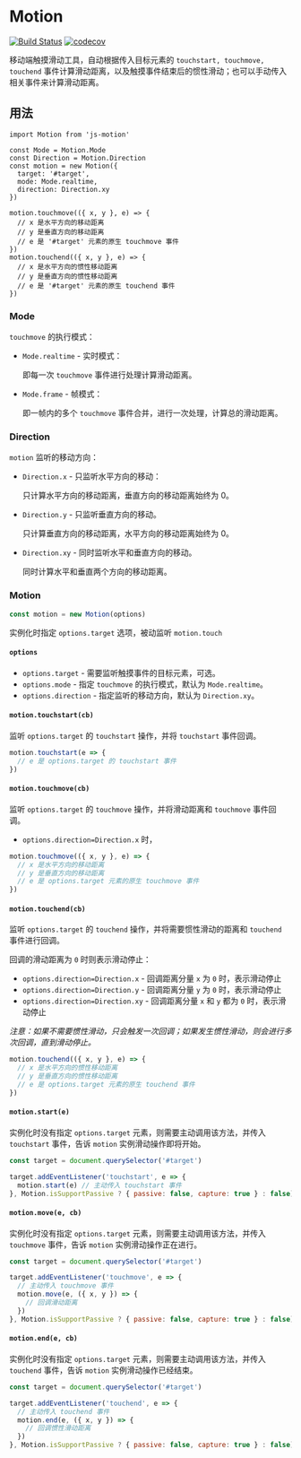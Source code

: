 # Motion
[![Build Status](https://travis-ci.com/mirages/motion.svg?branch=master)](https://travis-ci.com/mirages/motion) [![codecov](https://codecov.io/gh/mirages/motion/branch/master/graph/badge.svg?token=ZM4K1Q670O)](https://codecov.io/gh/mirages/motion/branch/master)

移动端触摸滑动工具，自动根据传入目标元素的 `touchstart, touchmove, touchend` 事件计算滑动距离，以及触摸事件结束后的惯性滑动；也可以手动传入相关事件来计算滑动距离。

## 用法
```
import Motion from 'js-motion'

const Mode = Motion.Mode
const Direction = Motion.Direction
const motion = new Motion({
  target: '#target',
  mode: Mode.realtime,
  direction: Direction.xy
})

motion.touchmove(({ x, y }, e) => {
  // x 是水平方向的移动距离
  // y 是垂直方向的移动距离
  // e 是 '#target' 元素的原生 touchmove 事件
})
motion.touchend(({ x, y }, e) => {
  // x 是水平方向的惯性移动距离
  // y 是垂直方向的惯性移动距离
  // e 是 '#target' 元素的原生 touchend 事件
})
```

### Mode
`touchmove` 的执行模式：

- `Mode.realtime` - 实时模式：

  即每一次  `touchmove` 事件进行处理计算滑动距离。

- `Mode.frame` - 帧模式：

  即一帧内的多个 `touchmove` 事件合并，进行一次处理，计算总的滑动距离。

### Direction
`motion` 监听的移动方向：

- `Direction.x` - 只监听水平方向的移动：

  只计算水平方向的移动距离，垂直方向的移动距离始终为 0。

- `Direction.y` - 只监听垂直方向的移动。

  只计算垂直方向的移动距离，水平方向的移动距离始终为 0。

- `Direction.xy` - 同时监听水平和垂直方向的移动。

  同时计算水平和垂直两个方向的移动距离。

### Motion

```js
const motion = new Motion(options)
```

实例化时指定 `options.target` 选项，被动监听 `motion.touch`

#### `options`

- `options.target` - 需要监听触摸事件的目标元素，可选。
- `options.mode` - 指定 `touchmove` 的执行模式，默认为 `Mode.realtime`。
- `options.direction` - 指定监听的移动方向，默认为 `Direction.xy`。

#### `motion.touchstart(cb)`

监听 `options.target` 的 `touchstart` 操作，并将 `touchstart` 事件回调。

```js
motion.touchstart(e => {
  // e 是 options.target 的 touchstart 事件
})
```

#### `motion.touchmove(cb)`

监听 `options.target` 的 `touchmove` 操作，并将滑动距离和 `touchmove` 事件回调。

- `options.direction=Direction.x` 时，

```js
motion.touchmove(({ x, y }, e) => {
  // x 是水平方向的移动距离
  // y 是垂直方向的移动距离
  // e 是 options.target 元素的原生 touchmove 事件
})
```

#### `motion.touchend(cb)`

监听 `options.target` 的 `touchend` 操作，并将需要惯性滑动的距离和 `touchend` 事件进行回调。

回调的滑动距离为 `0`  时则表示滑动停止：

- `options.direction=Direction.x` - 回调距离分量 `x` 为 `0` 时，表示滑动停止
- `options.direction=Direction.y` - 回调距离分量 `y` 为 `0` 时，表示滑动停止
- `options.direction=Direction.xy` - 回调距离分量 `x` 和 `y` 都为 `0` 时，表示滑动停止

*注意：如果不需要惯性滑动，只会触发一次回调；如果发生惯性滑动，则会进行多次回调，直到滑动停止。*

```js
motion.touchend(({ x, y }, e) => {
  // x 是水平方向的惯性移动距离
  // y 是垂直方向的惯性移动距离
  // e 是 options.target 元素的原生 touchend 事件
})
```

#### `motion.start(e)`

实例化时没有指定 `options.target` 元素，则需要主动调用该方法，并传入 `touchstart` 事件，告诉 `motion` 实例滑动操作即将开始。

```js
const target = document.querySelector('#target')

target.addEventListener('touchstart', e => {
  motion.start(e) // 主动传入 touchstart 事件
}, Motion.isSupportPassive ? { passive: false, capture: true } : false)
```

#### `motion.move(e, cb)`

实例化时没有指定 `options.target` 元素，则需要主动调用该方法，并传入 `touchmove` 事件，告诉 `motion` 实例滑动操作正在进行。

```js
const target = document.querySelector('#target')

target.addEventListener('touchmove', e => {
  // 主动传入 touchmove 事件
  motion.move(e, ({ x, y }) => {
    // 回调滑动距离
  })
}, Motion.isSupportPassive ? { passive: false, capture: true } : false)
```

#### `motion.end(e, cb)`

实例化时没有指定 `options.target` 元素，则需要主动调用该方法，并传入 `touchend` 事件，告诉 `motion` 实例滑动操作已经结束。

```js
const target = document.querySelector('#target')

target.addEventListener('touchend', e => {
  // 主动传入 touchend 事件
  motion.end(e, ({ x, y }) => {
    // 回调惯性滑动距离
  })
}, Motion.isSupportPassive ? { passive: false, capture: true } : false)
```

